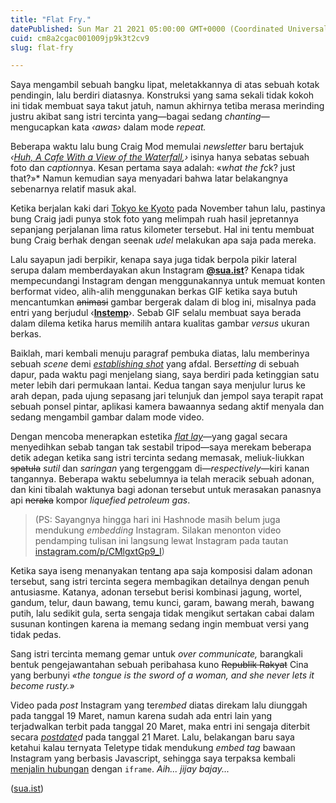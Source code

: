 ```yaml
---
title: "Flat Fry."
datePublished: Sun Mar 21 2021 05:00:00 GMT+0000 (Coordinated Universal Time)
cuid: cm8a2cgac001009jp9k3t2cv9
slug: flat-fry

---
```


Saya mengambil sebuah bangku lipat, meletakkannya di atas sebuah kotak pendingin, lalu berdiri diatasnya. Konstruksi yang sama sekali tidak kokoh ini tidak membuat saya takut jatuh, namun akhirnya tetiba merasa merinding justru akibat sang istri tercinta yang—bagai sedang *chanting*—mengucapkan kata *‹awas›* dalam mode *repeat.*

Beberapa waktu lalu bung Craig Mod memulai *newsletter* baru bertajuk *‹*[*Huh, A Cafe With a View of the Waterfall*](https://craigmod.com/huh/)*,›* isinya hanya sebatas sebuah foto dan *caption*nya. Kesan pertama saya adalah: «*what the f*ck? just that?»\* Namun kemudian saya menyadari bahwa latar belakangnya sebenarnya relatif masuk akal.

Ketika berjalan kaki dari [Tokyo ke Kyoto](https://craigmod.com/essays/walk_japan/) pada November tahun lalu, pastinya bung Craig jadi punya stok foto yang melimpah ruah hasil jepretannya sepanjang perjalanan lima ratus kilometer tersebut. Hal ini tentu membuat bung Craig berhak dengan seenak *udel* melakukan apa saja pada mereka.

Lalu sayapun jadi berpikir, kenapa saya juga tidak berpola pikir lateral serupa dalam memberdayakan akun Instagram [**@**](http://instagram.com/sua.ist)[**sua.ist**](http://sua.ist)? Kenapa tidak mempecundangi Instagram dengan menggunakannya untuk memuat konten berformat video, alih-alih menggunakan berkas GIF ketika saya butuh mencantumkan <s>animasi</s> gambar bergerak dalam di blog ini, misalnya pada entri yang berjudul ‹[**Instemp**](/instemp)›. Sebab GIF selalu membuat saya berada dalam dilema ketika harus memilih antara kualitas gambar *versus* ukuran berkas.

Baiklah, mari kembali menuju paragraf pembuka diatas, lalu memberinya sebuah *scene* demi [*establishing shot*](https://en.wiktionary.org/wiki/establishing_shot) yang afdal. Ber*setting* di sebuah dapur, pada waktu pagi menjelang siang, saya berdiri pada ketinggian satu meter lebih dari permukaan lantai. Kedua tangan saya menjulur lurus ke arah depan, pada ujung sepasang jari telunjuk dan jempol saya terapit rapat sebuah ponsel pintar, aplikasi kamera bawaannya sedang aktif menyala dan sedang mengambil gambar dalam mode video.

Dengan mencoba menerapkan estetika [*flat lay*](https://en.wiktionary.org/wiki/flatlay)—yang gagal secara menyedihkan sebab tangan tak sestabil tripod—saya merekam beberapa detik adegan ketika sang istri tercinta sedang memasak, meliuk-liukkan <s>spatula</s> *sutil* dan *saringan* yang tergenggam di—*respectively*—kiri kanan tangannya. Beberapa waktu sebelumnya ia telah meracik sebuah adonan, dan kini tibalah waktunya bagi adonan tersebut untuk merasakan panasnya api <s>neraka</s> kompor *liquefied petroleum gas*.

> (PS: Sayangnya hingga hari ini Hashnode masih belum juga mendukung *embedding* Instagram. Silakan menonton video pendamping tulisan ini langsung lewat Instagram pada tautan [instagram.com/p/CMlgxtGp9\_I](https://www.instagram.com/p/CMlgxtGp9_I))

Ketika saya iseng menanyakan tentang apa saja komposisi dalam adonan tersebut, sang istri tercinta segera membagikan detailnya dengan penuh antusiasme. Katanya, adonan tersebut berisi kombinasi jagung, wortel, gandum, telur, daun bawang, temu kunci, garam, bawang merah, bawang putih, lalu sedikit gula, serta sengaja tidak mengikut sertakan cabai dalam susunan kontingen karena ia memang sedang ingin membuat versi yang tidak pedas.

Sang istri tercinta memang gemar untuk *over communicate,* barangkali bentuk pengejawantahan sebuah peribahasa kuno <s>Republik Rakyat</s> Cina yang berbunyi *«the tongue is the sword of a woman, and she never lets it become rusty.»*

Video pada *post* Instagram yang ter*embed* diatas direkam lalu diunggah pada tanggal 19 Maret, namun karena sudah ada entri lain yang terjadwalkan terbit pada tanggal 20 Maret, maka entri ini sengaja diterbit secara [*postdate*](https://en.wiktionary.org/wiki/postdate#Verb)*d* pada tanggal 21 Maret. Lalu, belakangan baru saya ketahui kalau ternyata Teletype tidak mendukung *embed tag* bawaan Instagram yang berbasis Javascript, sehingga saya terpaksa kembali [menjalin hubungan](https://www.picodash.com/instagram/embed) dengan `iframe`. *Aih... jijay bajay...*

([sua.ist](http://sua.ist))